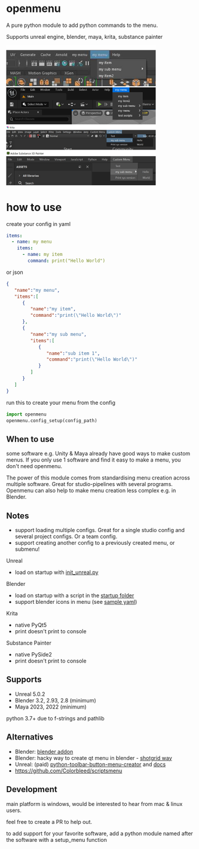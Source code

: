 # openmenu
A pure python module to add python commands to the menu.

Supports unreal engine, blender, maya, krita, substance painter

<img src="samples/menu_screen_maya.jpg" width="400"/>
<img src="samples/menu_screen_unreal5.jpg" width="400"/>
<img src="samples/menu_screen_krita.jpg" width="400"/>
<img src="samples/menu_screen_substance_painter.jpg" width="400"/>

# how to use

create your config in yaml
```yaml
items:
  - name: my menu
    items:
      - name: my item
        command: print("Hello World")
```
or json
```json
{
   "name":"my menu",
   "items":[
      {
         "name":"my item",
         "command":"print(\"Hello World\")"
      },
      {
         "name":"my sub menu",
         "items":[
            {
               "name":"sub item 1",
               "command":"print(\"Hello World\")"
            }
         ]
      }
   ]
}     
```
run this to create your menu from the config
```python
import openmenu
openmenu.config_setup(config_path)
```

## When to use

some software e.g. Unity & Maya already have good ways to make custom menus. If you only use 1 software and find it easy to make a menu, you don't need openmenu.

The power of this module comes from standardising menu creation across multiple software. Great for studio-pipelines with several programs.
Openmenu can also help to make menu creation less complex e.g. in Blender.

## Notes
- support loading multiple configs. Great for a single studio config and several project configs. Or a team config.
- support creating another config to a previously created menu, or submenu!

Unreal
- load on startup with [init_unreal.py](https://docs.unrealengine.com/4.27/en-US/ProductionPipelines/ScriptingAndAutomation/Python/#theinit_unreal.pyfile)

Blender
- load on startup with a script in the [startup folder](https://docs.blender.org/manual/en/dev/advanced/blender_directory_layout.html#path-layout)
- support blender icons in menu (see [sample yaml](https://github.com/hannesdelbeke/openmenu/blob/main/samples/menu_config_blender.yaml))

Krita
- native PyQt5
- print doesn't print to console

Substance Painter
- native PySide2
- print doesn't print to console

## Supports
- Unreal 5.0.2
- Blender 3.2, 2.93, 2.8 (minimum)
- Maya 2023, 2022 (minimum)

python 3.7+ due to f-strings and pathlib

## Alternatives
- Blender: [blender addon](https://github.com/friedererdmann/blender_menus)
- Blender: hacky way to create qt menu in blender - [shotgrid way](https://github.com/diegogarciahuerta/tk-blender/blob/d2c21fa53ab861886858388fbdc115e6d4e10a9d/resources/scripts/startup/Shotgun_menu.py#L156)
- Unreal: (paid) [python-toolbar-button-menu-creator](https://www.unrealengine.com/marketplace/en-US/product/python-toolbar-button-menu-creator/reviews?sessionInvalidated=true) and [docs](https://github.com/imgspc/UnrealMenuItem-Docs)
- https://github.com/Colorbleed/scriptsmenu

## Development

main platform is windows, would be interested to hear from mac & linux users.

feel free to create a PR to help out.

to add support for your favorite software, add a python module named after the software with a setup_menu function
